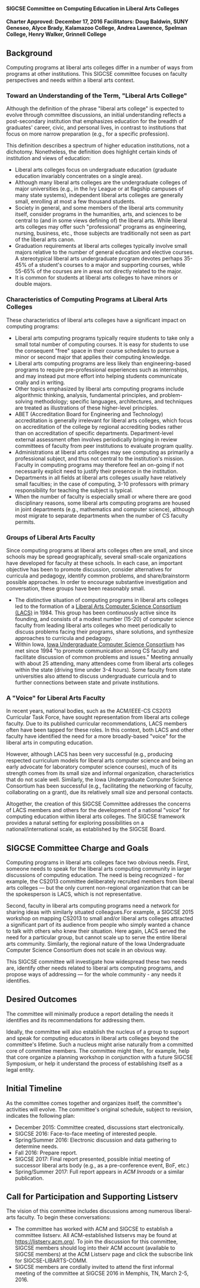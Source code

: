 #### SIGCSE Committee on Computing Education in Liberal Arts Colleges

**Charter Approved: December 17, 2016**
**Facilitators: Doug Baldwin, SUNY Geneseo, Alyce Brady, Kalamazoo College, Andrea Lawrence, Spelman College, Henry Walker, Grinnell College**

## Background

Computing programs at liberal arts colleges differ in a number of ways from programs at other institutions. This SIGCSE committee focuses on faculty perspectives and needs within a liberal arts context.

### Toward an Understanding of the Term, "Liberal Arts College"

Although the definition of the phrase "liberal arts college" is expected to evolve through committee discussions, an initial understanding reflects a post-secondary institution that emphasizes education for the breadth of graduates' career, civic, and personal lives, in contrast to institutions that focus on more narrow preparation (e.g., for a specific profession).

This definition describes a spectrum of higher education institutions, not a dichotomy. Nonetheless, the definition does highlight certain kinds of institution and views of education:

- Liberal arts colleges focus on undergraduate education (graduate education invariably concentrates on a single area).
- Although many liberal arts colleges are the undergraduate colleges of major universities (e.g., in the Ivy League or at flagship campuses of many state systems), independent liberal arts colleges are generally small, enrolling at most a few thousand students.
- Society in general, and some members of the liberal arts community itself, consider programs in the humanities, arts, and sciences to be central to (and in some views defining of) the liberal arts. While liberal arts colleges may offer such "professional" programs as engineering, nursing, business, etc., those subjects are traditionally not seen as part of the liberal arts canon.
- Graduation requirements at liberal arts colleges typically involve small majors relative to the number of general education and elective courses. A stereotypical liberal arts undergraduate program devotes perhaps 35-45% of a student's courses to a major and supporting courses, while 55-65% of the courses are in areas not directly related to the major.
- It is common for students at liberal arts colleges to have minors or double majors.

### Characteristics of Computing Programs at Liberal Arts Colleges

These characteristics of liberal arts colleges have a significant impact on computing programs:

- Liberal arts computing programs typically require students to take only a small total number of computing courses. It is easy for students to use the consequent "free" space in their course schedules to pursue a minor or second major that applies their computing knowledge.
- Liberal arts computing programs are less likely than engineering-based programs to require pre-professional experiences such as internships, and may instead put more effort into helping students communicate orally and in writing.
- Other topics emphasized by liberal arts computing programs include algorithmic thinking, analysis, fundamental principles, and problem-solving methodology; specific languages, architectures, and techniques are treated as illustrations of these higher-level principles.
- ABET (Accreditation Board for Engineering and Technology) accreditation is generally irrelevant for liberal arts colleges, which focus on accreditation of the college by regional accrediting bodies rather than on accreditation of specific departments. Department-level external assessment often involves periodically bringing in review committees of faculty from peer institutions to evaluate program quality.
- Administrations at liberal arts colleges may see computing as primarily a professional subject, and thus not central to the institution's mission. Faculty in computing programs may therefore feel an on-going if not necessarily explicit need to justify their presence in the institution.
- Departments in all fields at liberal arts colleges usually have relatively small faculties; in the case of computing, 3-10 professors with primary responsibility for teaching the subject is typical.
- When the number of faculty is especially small or where there are good disciplinary reasons, some liberal arts computing programs are housed in joint departments (e.g., mathematics and computer science), although most migrate to separate departments when the number of CS faculty permits.

### Groups of Liberal Arts Faculty

Since computing programs at liberal arts colleges often are small, and since schools may be spread geographically, several small-scale organizations have developed for faculty at these schools. In each case, an important objective has been to promote discussion, consider alternatives for curricula and pedagogy, identify common problems, and share/brainstorm possible approaches. In order to encourage substantive investigation and conversation, these groups have been reasonably small.

- The distinctive situation of computing programs in liberal arts colleges led to the formation of a [Liberal Arts Computer Science Consortium (LACS)](http://www.lacs.edu/) in 1984. This group has been continuously active since its founding, and consists of a modest number (15-20) of computer science faculty from leading liberal arts colleges who meet periodically to discuss problems facing their programs, share solutions, and synthesize approaches to curricula and pedagogy.
- Within Iowa, [Iowa Undergraduate Computer Science Consortium](http://www.cs.grinnell.edu/~walker/ia-cs/) has met since 1994 "to promote communication among CS faculty and facilitate discussion of common problems and issues." Meeting annually with about 25 attending, many attendees come from liberal arts colleges within the state (driving time under 3-4 hours). Some faculty from state universities also attend to discuss undergraduate curricula and to further connections between state and private institutions.

### A "Voice" for Liberal Arts Faculty

In recent years, national bodies, such as the ACM/IEEE-CS CS2013 Curricular Task Force, have sought representation from liberal arts college faculty. Due to its published curricular recommendations, LACS members often have been tapped for these roles. In this context, both LACS and other faculty have identified the need for a more broadly-based "voice" for the liberal arts in computing education.

However, although LACS has been very successful (e.g., producing respected curriculum models for liberal arts computer science and being an early advocate for laboratory computer science courses), much of its strength comes from its small size and informal organization, characteristics that do not scale well. Similarly, the Iowa Undergraduate Computer Science Consortium has been successful (e.g., facilitating the networking of faculty, collaborating on a grant), due its relatively small size and personal contacts.

Altogether, the creation of this SIGCSE Committee addresses the concerns of LACS members and others for the development of a national "voice" for computing education within liberal arts colleges. The SIGCSE framework provides a natural setting for exploring possibilities on a national/international scale, as established by the SIGCSE Board.

## SIGCSE Committee Charge and Goals

Computing programs in liberal arts colleges face two obvious needs. First, someone needs to speak for the liberal arts computing community in larger discussions of computing education. The need is being recognized - for example, the CS2013 committee deliberately recruited members from liberal arts colleges — but the only current non-regional organization that can be the spokesperson is LACS, which is not representative.

Second, faculty in liberal arts computing programs need a network for sharing ideas with similarly situated colleagues.For example, a SIGCSE 2015 workshop on mapping CS2013 to small and/or liberal arts colleges attracted a significant part of its audience from people who simply wanted a chance to talk with others who knew their situation. Here again, LACS served the need for a particular group, but cannot scale up to serve the entire liberal arts community. Similarly, the regional nature of the Iowa Undergraduate Computer Science Consortium does not scale in an obvious way.

This SIGCSE committee will investigate how widespread these two needs are, identify other needs related to liberal arts computing programs, and propose ways of addressing — for the whole community - any needs it identifies.

## Desired Outcomes

The committee will minimally produce a report detailing the needs it identifies and its recommendations for addressing them.

Ideally, the committee will also establish the nucleus of a group to support and speak for computing educators in liberal arts colleges beyond the committee's lifetime. Such a nucleus might arise naturally from a committed core of committee members. The committee might then, for example, help that core organize a planning workshop in conjunction with a future SIGCSE Symposium, or help it understand the process of establishing itself as a legal entity.

## Initial Timeline

As the committee comes together and organizes itself, the committee's activities will evolve. The committee's original schedule, subject to revision, indicates the following plan:

- December 2015: Committee created, discussions start electronically.
- SIGCSE 2016: Face-to-face meeting of interested people.
- Spring/Summer 2016: Electronic discussion and data gathering to determine needs.
- Fall 2016: Prepare report.
- SIGCSE 2017: Final report presented, possible initial meeting of successor liberal arts body (e.g., as a pre-conference event, BoF, etc.)
- Spring/Summer 2017: Full report appears in *ACM Inroads* or a similar publication.

## Call for Participation and Supporting Listserv

The vision of this committee includes discussions among numerous liberal-arts faculty. To begin these conversations:

- The committee has worked with ACM and SIGCSE to establish a committee listserv. All ACM-established listservs may be found at https://listserv.acm.org/. To join the discussion for this committee, SIGCSE members should log into their ACM account (available to SIGCSE members) at the ACM Listserv page and click the subscribe link for
  SIGCSE-LIBARTS-COMM.
- SIGCSE members are cordially invited to attend the first informal meeting of the committee at SIGCSE 2016 in Memphis, TN, March 2-5, 2016.